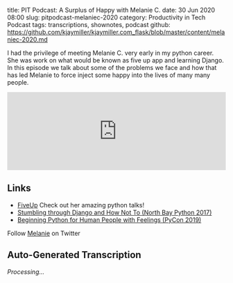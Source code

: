 title: PIT Podcast: A Surplus of Happy with Melanie C.
date: 30 Jun 2020 08:00
slug: pitpodcast-melaniec-2020
category: Productivity in Tech Podcast
tags: transcriptions, shownotes, podcast
github: https://github.com/kjaymiller/kjaymiller.com_flask/blob/master/content/melaniec-2020.md

I had the privilege of meeting Melanie C. very early in my python career. She
was work on what would be known as five up app and learning Django. In this
episode we talk about some of the problems we face and how that has led
Melanie to force inject some happy into the lives of many many people. 

<iframe width="100%" height="180" frameborder="no" scrolling="no" seamless src="https://share.transistor.fm/e/11a624da"></iframe>

## Links
- [FiveUp](https://fiveupapp.com)
Check out her amazing python talks!
- [Stumbling through Django and How Not To (North Bay Python 2017)](https://www.youtube.com/watch?v=bxCp3Ciwjm0)
- [Beginning Python for Human People with Feelings (PyCon 2019)](https://www.youtube.com/watch?v=3xnQb34DlmM)

Follow [Melanie](https://twitter.com/hellomelaniec) on Twitter

## Auto-Generated Transcription
_Processing..._
